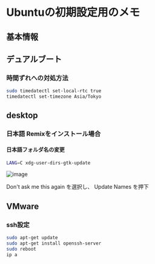 # Ubuntuの初期設定用のメモ

## 基本情報

## デュアルブート

### 時間ずれへの対処方法

```bash
sudo timedatectl set-local-rtc true
timedatectl set-timezone Asia/Tokyo
```

## desktop

### 日本語  Remixをインストール場合

#### 日本語フォルダ名の変更

```bash
LANG=C xdg-user-dirs-gtk-update
```
![image](https://user-images.githubusercontent.com/53966307/127946975-03701b35-c4fc-4f84-af22-c772e4458645.png)

Don't ask me this again を選択し、
Update Names を押下

## VMware

### ssh設定

```bash
sudo apt-get update
sudo apt-get install openssh-server
sudo reboot
ip a
```
